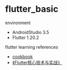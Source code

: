 # flutter_basic

environment

- AndroidStudio 3.5
- Flutter 1.20.2

flutter learning references

- [cookbook](https://flutterchina.club/cookbook/)
- [《Flutter核心技术与实战》](https://time.geekbang.org/column/article/104040)
